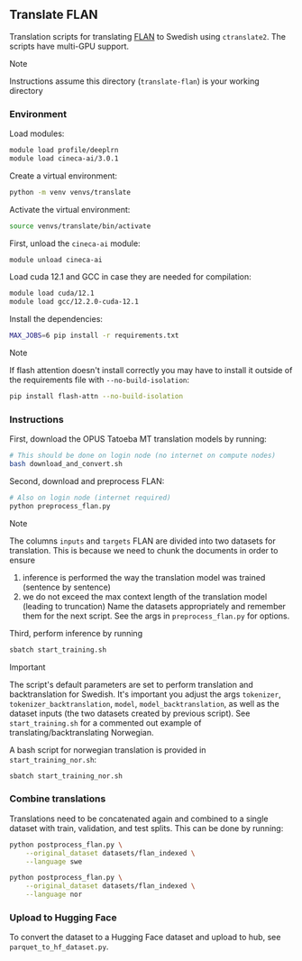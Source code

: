 ## Translate FLAN

Translation scripts for translating [FLAN](https://huggingface.co/datasets/Muennighoff/flan) to Swedish using `ctranslate2`. The scripts have multi-GPU support.

> [!NOTE]
> Instructions assume this directory (`translate-flan`) is your working directory

### Environment

Load modules:

```bash
module load profile/deeplrn
module load cineca-ai/3.0.1
```

Create a virtual environment:

```bash
python -m venv venvs/translate
```

Activate the virtual environment:

```bash
source venvs/translate/bin/activate
```

First, unload the `cineca-ai` module:

```bash
module unload cineca-ai
```

Load cuda 12.1 and GCC in case they are needed for compilation:

```bash
module load cuda/12.1
module load gcc/12.2.0-cuda-12.1
```

Install the dependencies:

```bash
MAX_JOBS=6 pip install -r requirements.txt
```

> [!NOTE]
> If flash attention doesn't install correctly you may have to install it outside of the requirements file with `--no-build-isolation`:

```bash
pip install flash-attn --no-build-isolation
```

### Instructions

First, download the OPUS Tatoeba MT translation models by running: 

```bash
# This should be done on login node (no internet on compute nodes)
bash download_and_convert.sh
``` 

Second, download and preprocess FLAN:

```bash
# Also on login node (internet required)
python preprocess_flan.py
```

> [!NOTE]
> The columns `inputs` and `targets` FLAN are divided into two datasets for translation.
> This is because we need to chunk the documents in order to ensure 
> 1. inference is performed the way the translation model was trained (sentence by sentence)
> 2. we do not exceed the max context length of the translation model (leading to truncation)
> Name the datasets appropriately and remember them for the next script.
> See the args in `preprocess_flan.py` for options.

Third, perform inference by running

```bash
sbatch start_training.sh
```

> [!IMPORTANT]
> The script's default parameters are set to perform translation and backtranslation for Swedish.
> It's important you adjust the args `tokenizer`, `tokenizer_backtranslation`, `model`,
> `model_backtranslation`, as well as the dataset inputs (the two datasets created by previous script).
> See `start_training.sh` for a commented out example of translating/backtranslating Norwegian.

A bash script for norwegian translation is provided in `start_training_nor.sh`:

```bash
sbatch start_training_nor.sh
```

### Combine translations

Translations need to be concatenated again and combined to a single dataset with train, validation, and test splits. This can be done by running:

```bash
python postprocess_flan.py \
    --original_dataset datasets/flan_indexed \
    --language swe

python postprocess_flan.py \
    --original_dataset datasets/flan_indexed \
    --language nor
```

### Upload to Hugging Face

To convert the dataset to a Hugging Face dataset and upload to hub, see `parquet_to_hf_dataset.py`.
